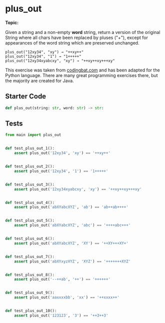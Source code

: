# plus_out
**Topic:** 



Given a string and a non-empty <b>word</b> string, return a version of the original String where all chars have been replaced by pluses ("+"), except for appearances of the word string which are preserved unchanged.

```
plus_out("12xy34", "xy") → "++xy++"
plus_out("12xy34", "1") → "1+++++"
plus_out("12xy34xyabcxy", "xy") → "++xy++xy+++xy"
```

This exercise was taken from [codingbat.com](https://codingbat.com/prob/p170829) and has been adapted for the Python language. There are many great programming exercises there, but the majority are created for Java.

## Starter Code
```python
def plus_out(string: str, word: str) -> str:
```

## Tests
```python
from main import plus_out


def test_plus_out_1():
    assert plus_out('12xy34', 'xy') == '++xy++'


def test_plus_out_2():
    assert plus_out('12xy34', '1') == '1+++++'


def test_plus_out_3():
    assert plus_out('12xy34xyabcxy', 'xy') == '++xy++xy+++xy'


def test_plus_out_4():
    assert plus_out('abXYabcXYZ', 'ab') == 'ab++ab++++'


def test_plus_out_5():
    assert plus_out('abXYabcXYZ', 'abc') == '++++abc+++'


def test_plus_out_6():
    assert plus_out('abXYabcXYZ', 'XY') == '++XY+++XY+'


def test_plus_out_7():
    assert plus_out('abXYxyzXYZ', 'XYZ') == '+++++++XYZ'


def test_plus_out_8():
    assert plus_out('--++ab', '++') == '++++++'


def test_plus_out_9():
    assert plus_out('aaxxxxbb', 'xx') == '++xxxx++'


def test_plus_out_10():
    assert plus_out('123123', '3') == '++3++3'
```
